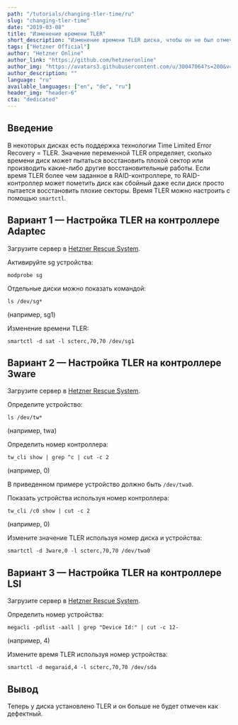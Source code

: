 ```yaml
---
path: "/tutorials/changing-tler-time/ru"
slug: "changing-tler-time"
date: "2019-03-08"
title: "Изменение времени TLER"
short_description: "Изменение времени TLER диска, чтобы он не был отмечен как дефектный."
tags: ["Hetzner Official"]
author: "Hetzner Online"
author_link: "https://github.com/hetzneronline"
author_img: "https://avatars3.githubusercontent.com/u/30047064?s=200&v=4"
author_description: ""
language: "ru"
available_languages: ["en", "de", "ru"]
header_img: "header-6"
cta: "dedicated"
---
```


## Введение

В некоторых дисках есть поддержка технологии Time Limited Error Recovery = TLER. Значение переменной TLER определяет, сколько времени диск может пытаться восстановить плохой сектор или производить какие-либо другие восстановительные работы. Если время TLER более чем заданное в RAID-контроллере, то RAID-контроллер может пометить диск как сбойный даже если диск просто пытается восстановить плохие секторы. Время TLER можно настроить с помощью `smartctl`.

## Вариант 1 — Настройка TLER на контроллере Adaptec

Загрузите сервер в [Hetzner Rescue System](https://docs.hetzner.com/robot/dedicated-server/troubleshooting/hetzner-rescue-system/).

Активируйте sg устройства:

```console
modprobe sg
```

Отдельные диски можно показать командой:

```console
ls /dev/sg*
```

(например, sg1)

Изменение времени TLER:

```console
smartctl -d sat -l scterc,70,70 /dev/sg1
```

## Вариант 2 — Настройка TLER на контроллере 3ware

Загрузите сервер в [Hetzner Rescue System](https://docs.hetzner.com/robot/dedicated-server/troubleshooting/hetzner-rescue-system/).

Определите устройство:

```console
ls /dev/tw*
```

(например, twa)

Определить номер контроллера:

```console
tw_cli show | grep ^c | cut -c 2
```

(например, 0)

В приведенном примере устройство должно быть `/dev/twa0`.

Показать устройства используя номер контроллера:

```console
tw_cli /c0 show | cut -c 2
```

(например, 0)

Измените значение TLER используя номер диска и устройства:

```console
smartctl -d 3ware,0 -l scterc,70,70 /dev/twa0
```

## Вариант 3 — Настройка TLER на контроллере LSI

Загрузите сервер в [Hetzner Rescue System](https://docs.hetzner.com/robot/dedicated-server/troubleshooting/hetzner-rescue-system/).

Определить номер устройства:

```console
megacli -pdlist -aall | grep "Device Id:" | cut -c 12-
```

(например, 4)

Измените время TLER используя номер устройства:

```console
smartctl -d megaraid,4 -l scterc,70,70 /dev/sda
```

## Вывод

Теперь у диска установлено TLER и он больше не будет отмечен как дефектный.
